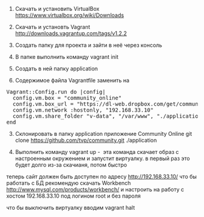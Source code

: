 1. Скачать и установить VirtualBox
https://www.virtualbox.org/wiki/Downloads

2. Скачать и установть Vagrant
http://downloads.vagrantup.com/tags/v1.2.2

3. Создать папку для проекта и зайти в неё через консоль

4. В папке выполнить команду vagrant init

5. Создать в ней папку application

6. Содержимое файла Vagrantfile заменить на
<pre>
Vagrant::Config.run do |config|
  config.vm.box = "community_online"
  config.vm.box_url = "https://dl-web.dropbox.com/get/community_online"
  config.vm.network :hostonly, "192.168.33.10"
  config.vm.share_folder "v-data", "/var/www", "./application"
end 
</pre>
3. Склонировать в папку application приложение Community Online
git clone https://github.com/tvp/community.git ./application

4. Выполнить команду
vagrant up -  эта команда скачает образ с настроенным окружением и запустит виртуалку. в первый раз это будет долго из-за скачианя, потом быстро

теперь сайт должен быть доступен по адресу http://192.168.33.10/
что бы работать с БД рекомендую скачать Workbench http://www.mysql.com/products/workbench/
и настроить на работу с хостом 192.168.33.10 под логином root и без пароля

что бы выключить виртуалку вводим vagrant halt